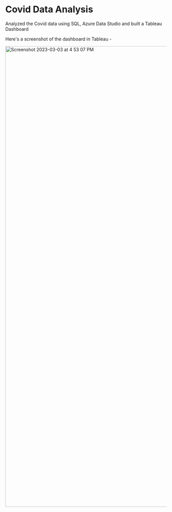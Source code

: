 # Covid Data Analysis
Analyzed the Covid data using SQL, Azure Data Studio and built a Tableau Dashboard

Here's a screenshot of the dashboard in Tableau - 

<img width="1440" alt="Screenshot 2023-03-03 at 4 53 07 PM" src="https://user-images.githubusercontent.com/45902415/222837345-e285ee39-2b57-413f-918c-58f3c20801d8.png">
